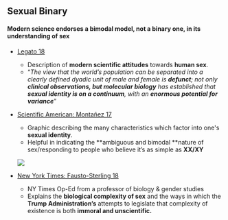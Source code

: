 ## Sexual Binary

#### Modern science endorses a bimodal model, not a binary one, in its understanding of sex

*   [Legato 18](https://journals.sagepub.com/doi/full/10.1177/2470289718803639)
    *   Description of **modern scientific attitudes** towards **human sex**.
    *   “_The view that the world’s population can be separated into a clearly defined dyadic unit of male and female is **defunct**; not only **clinical observations, but molecular biology** has established that **sexual identity is on a continuum**, with an **enormous potential for variance**_”
    
*   [Scientific American: Montañez 17](https://www.scientificamerican.com/article/beyond-xx-and-xy-the-extraordinary-complexity-of-sex-determination/)
    *   Graphic describing the many characteristics which factor into one's **sexual identity**.
    *   Helpful in indicating the **ambiguous and bimodal **nature of sex/responding to people who believe it’s as simple as **XX/XY**
    
    ![](https://raw.githubusercontent.com/NB419/source-library/master/images/sexual_binary.jpg)
    
 *   [New York Times: Fausto-Sterling 18](https://www.nytimes.com/2018/10/25/opinion/sex-biology-binary.html?ref=oembed)
   
      *   NY Times Op-Ed from a professor of biology & gender studies
      *   Explains the **biological complexity of sex** and the ways in which the **Trump Administration’s** attempts to legislate that complexity of existence is both **immoral and unscientific.**
